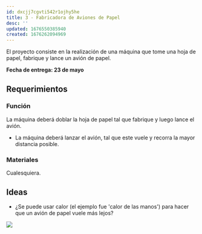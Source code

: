 ```yaml
---
id: dxcjj7cgvti542r1ojhy5he
title: 3 - Fabricadora de Aviones de Papel
desc: ''
updated: 1676550385940
created: 1676262094969
---
```


El proyecto consiste en la realización de una máquina que tome una hoja de papel, fabrique y lance un avión de papel.

**Fecha de entrega: 23 de mayo** 

## Requerimientos

### Función
La máquina deberá doblar la hoja de papel tal que fabrique y luego lance el avión.
- La máquina deberá lanzar el avión, tal que este vuele y recorra la mayor distancia posible.

### Materiales
Cualesquiera.

## Ideas
- ¿Se puede usar calor (el ejemplo fue 'calor de las manos') para hacer que un avión de papel vuele más lejos?

![](/assets/images/2023-02-13-17-02-22.png)